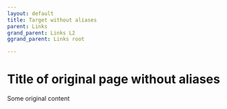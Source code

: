 ```yaml
---
layout: default
title: Target without aliases
parent: Links
grand_parent: Links L2
ggrand_parent: Links root

---
```


# Title of original page without aliases

Some original content
